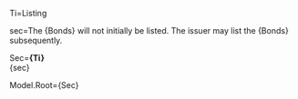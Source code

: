 Ti=Listing

sec=The {Bonds} will not initially be listed. The issuer may list the {Bonds} subsequently.

Sec=<b>{Ti}</b><br>{sec}

Model.Root={Sec}
